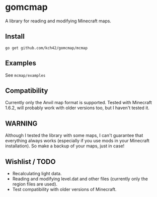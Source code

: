 # gomcmap

A library for reading and modifying Minecraft maps.

## Install

	go get github.com/kch42/gomcmap/mcmap

## Examples

See `mcmap/examples`

## Compatibility

Currently only the Anvil map format is supported. Tested with Minecraft 1.6.2, will probably work with older versions too, but I haven't tested it.

## WARNING

Although I tested the library with some maps, I can't guarantee that everything always works (especially if you use mods in your Minecraft installation). So make a backup of your maps, just in case!

## Wishlist / TODO

* Recalculating light data.
* Reading and modifying level.dat and other files (currently only the region files are used).
* Test compatibility with older versions of Minecraft.
